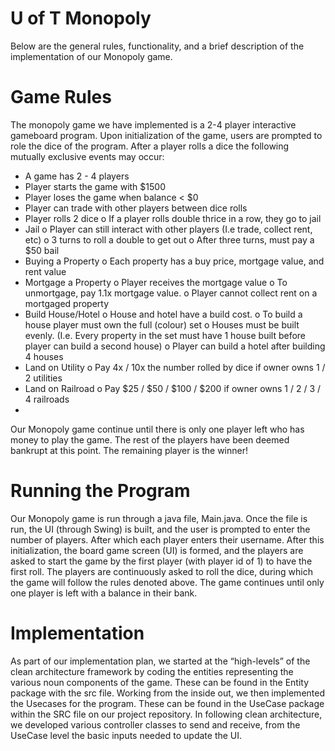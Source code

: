 # U of T Monopoly
Below are the general rules, functionality, and a brief description of the implementation of our Monopoly game. 
# Game Rules 
The monopoly game we have implemented is a 2-4 player interactive gameboard program. Upon initialization of the game, users are prompted to role the dice of the program. After a player rolls a dice the following mutually exclusive events may occur: 
-	A game has 2 - 4 players
-	Player starts the game with $1500
-	Player loses the game when balance < $0
-	Player can trade with other players between dice rolls
-	Player rolls 2 dice
o	If a player rolls double thrice in a row, they go to jail
-	Jail
o	Player can still interact with other players (I.e trade, collect rent, etc)
o	3 turns to roll a double to get out
o	After three turns, must pay a $50 bail
-	Buying a Property
o	Each property has a buy price, mortgage value, and rent value
-	Mortgage a Property
o	Player receives the mortgage value
o	To unmortgage, pay 1.1x mortgage value.
o	Player cannot collect rent on a mortgaged property
-	Build House/Hotel
o	House and hotel have a build cost.
o	To build a house player must own the full (colour) set
o	Houses must be built evenly. (I.e. Every property in the set must have 1 house built before player can build a second house)
o	Player can build a hotel after building 4 houses
-	Land on Utility
o	Pay 4x / 10x the number rolled by dice if owner owns 1 / 2 utilities
-	Land on Railroad
o	Pay $25 / $50 / $100 / $200 if owner owns 1 / 2 / 3 / 4 railroads
-	

Our Monopoly game continue until there is only one player left who has money to play the game. The rest of the players have been deemed bankrupt at this point. The remaining player is the winner!

# Running the Program 
Our Monopoly game is run through a java file, Main.java. Once the file is run, the UI (through Swing) is built, and the user is prompted to enter the number of players. After which each player enters their username. After this initialization, the board game screen (UI) is formed, and the players are asked to start the game by the first player (with player id of 1) to have the first roll. The players are continuously asked to roll the dice, during which the game will follow the rules denoted above. The game continues until only one player is left with a balance in their bank. 
# Implementation
As part of our implementation plan, we started at the “high-levels” of the clean architecture framework by coding the entities representing the various noun components of the game. These can be found in the Entity package with the src file. Working from the inside out, we then implemented the Usecases for the program. These can be found in the UseCase package within the SRC file on our project repository. In following clean architecture, we developed various controller classes to send and receive, from the UseCase level the basic inputs needed to update the UI. 


